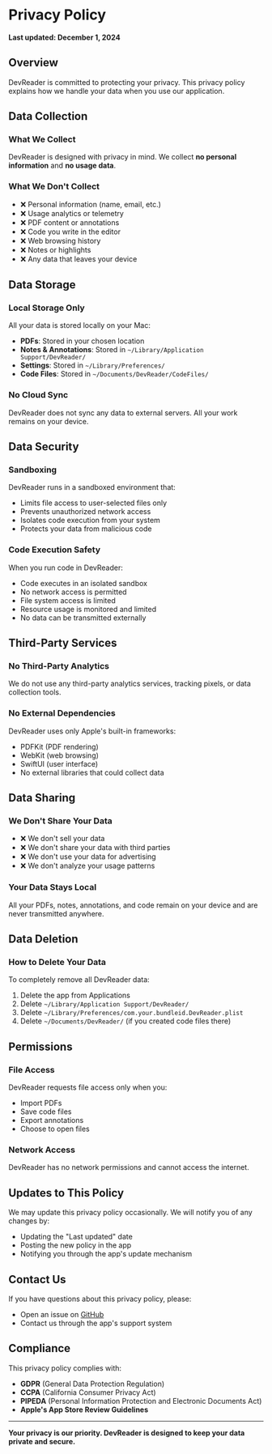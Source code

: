 # Privacy Policy

**Last updated: December 1, 2024**

## Overview

DevReader is committed to protecting your privacy. This privacy policy explains how we handle your data when you use our application.

## Data Collection

### What We Collect
DevReader is designed with privacy in mind. We collect **no personal information** and **no usage data**.

### What We Don't Collect
- ❌ Personal information (name, email, etc.)
- ❌ Usage analytics or telemetry
- ❌ PDF content or annotations
- ❌ Code you write in the editor
- ❌ Web browsing history
- ❌ Notes or highlights
- ❌ Any data that leaves your device

## Data Storage

### Local Storage Only
All your data is stored locally on your Mac:
- **PDFs**: Stored in your chosen location
- **Notes & Annotations**: Stored in `~/Library/Application Support/DevReader/`
- **Settings**: Stored in `~/Library/Preferences/`
- **Code Files**: Stored in `~/Documents/DevReader/CodeFiles/`

### No Cloud Sync
DevReader does not sync any data to external servers. All your work remains on your device.

## Data Security

### Sandboxing
DevReader runs in a sandboxed environment that:
- Limits file access to user-selected files only
- Prevents unauthorized network access
- Isolates code execution from your system
- Protects your data from malicious code

### Code Execution Safety
When you run code in DevReader:
- Code executes in an isolated sandbox
- No network access is permitted
- File system access is limited
- Resource usage is monitored and limited
- No data can be transmitted externally

## Third-Party Services

### No Third-Party Analytics
We do not use any third-party analytics services, tracking pixels, or data collection tools.

### No External Dependencies
DevReader uses only Apple's built-in frameworks:
- PDFKit (PDF rendering)
- WebKit (web browsing)
- SwiftUI (user interface)
- No external libraries that could collect data

## Data Sharing

### We Don't Share Your Data
- ❌ We don't sell your data
- ❌ We don't share your data with third parties
- ❌ We don't use your data for advertising
- ❌ We don't analyze your usage patterns

### Your Data Stays Local
All your PDFs, notes, annotations, and code remain on your device and are never transmitted anywhere.

## Data Deletion

### How to Delete Your Data
To completely remove all DevReader data:
1. Delete the app from Applications
2. Delete `~/Library/Application Support/DevReader/`
3. Delete `~/Library/Preferences/com.your.bundleid.DevReader.plist`
4. Delete `~/Documents/DevReader/` (if you created code files there)

## Permissions

### File Access
DevReader requests file access only when you:
- Import PDFs
- Save code files
- Export annotations
- Choose to open files

### Network Access
DevReader has no network permissions and cannot access the internet.

## Updates to This Policy

We may update this privacy policy occasionally. We will notify you of any changes by:
- Updating the "Last updated" date
- Posting the new policy in the app
- Notifying you through the app's update mechanism

## Contact Us

If you have questions about this privacy policy, please:
- Open an issue on [GitHub](https://github.com/Mengzanaty/devreader/issues)
- Contact us through the app's support system

## Compliance

This privacy policy complies with:
- **GDPR** (General Data Protection Regulation)
- **CCPA** (California Consumer Privacy Act)
- **PIPEDA** (Personal Information Protection and Electronic Documents Act)
- **Apple's App Store Review Guidelines**

---

**Your privacy is our priority. DevReader is designed to keep your data private and secure.**
